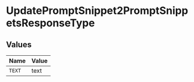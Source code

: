 # UpdatePromptSnippet2PromptSnippetsResponseType


## Values

| Name   | Value  |
| ------ | ------ |
| `TEXT` | text   |